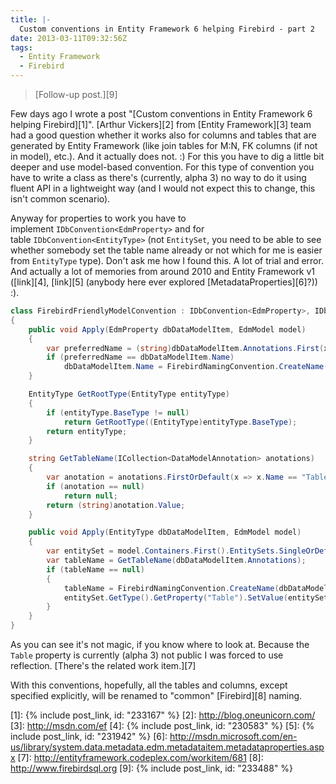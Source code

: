 ```yaml
---
title: |-
  Custom conventions in Entity Framework 6 helping Firebird - part 2
date: 2013-03-11T09:32:56Z
tags:
  - Entity Framework
  - Firebird
---
```

> [Follow-up post.][9]

Few days ago I wrote a post "[Custom conventions in Entity Framework 6 helping Firebird][1]". [Arthur Vickers][2] from [Entity Framework][3] team had a good question whether it works also for columns and tables that are generated by Entity Framework (like join tables for M:N, FK columns (if not in model), etc.). And it actually does not. :) For this you have to dig a little bit deeper and use model-based convention. For this type of convention you have to write a class as there's (currently, alpha 3) no way to do it using fluent API in a lightweight way (and I would not expect this to change, this isn't common scenario).

<!-- excerpt -->

Anyway for properties to work you have to implement `IDbConvention<EdmProperty>` and for table `IDbConvention<EntityType>` (not `EntitySet`, you need to be able to see whether somebody set the table name already or not which for me is easier from `EntityType` type). Don't ask me how I found this. A lot of trial and error. And actually a lot of memories from around 2010 and Entity Framework v1 ([link][4], [link][5] (anybody here ever explored [MetadataProperties][6]?)) :).

```csharp
class FirebirdFriendlyModelConvention : IDbConvention<EdmProperty>, IDbConvention<EntityType>
{
	public void Apply(EdmProperty dbDataModelItem, EdmModel model)
	{
		var preferredName = (string)dbDataModelItem.Annotations.First(x => x.Name == "PreferredName").Value;
		if (preferredName == dbDataModelItem.Name)
			dbDataModelItem.Name = FirebirdNamingConvention.CreateName(dbDataModelItem.Name);
	}

	EntityType GetRootType(EntityType entityType)
	{
		if (entityType.BaseType != null)
			return GetRootType((EntityType)entityType.BaseType);
		return entityType;
	}

	string GetTableName(ICollection<DataModelAnnotation> anotations)
	{
		var anotation = anotations.FirstOrDefault(x => x.Name == "TableName");
		if (anotation == null)
			return null;
		return (string)anotation.Value;
	}

	public void Apply(EntityType dbDataModelItem, EdmModel model)
	{
		var entitySet = model.Containers.First().EntitySets.SingleOrDefault(e => e.ElementType == GetRootType(dbDataModelItem));
		var tableName = GetTableName(dbDataModelItem.Annotations);
		if (tableName == null)
		{
			tableName = FirebirdNamingConvention.CreateName(dbDataModelItem.Name);
			entitySet.GetType().GetProperty("Table").SetValue(entitySet, tableName);
		}
	}
}
```

As you can see it's not magic, if you know where to look at. Because the `Table` property is currently (alpha 3) not public I was forced to use reflection. [There's the related work item.][7]

With this conventions, hopefully, all the tables and columns, except specified explicitly, will be renamed to "common" [Firebird][8] naming.

[1]: {% include post_link, id: "233167" %}
[2]: http://blog.oneunicorn.com/
[3]: http://msdn.com/ef
[4]: {% include post_link, id: "230583" %}
[5]: {% include post_link, id: "231942" %}
[6]: http://msdn.microsoft.com/en-us/library/system.data.metadata.edm.metadataitem.metadataproperties.aspx
[7]: http://entityframework.codeplex.com/workitem/681
[8]: http://www.firebirdsql.org
[9]: {% include post_link, id: "233488" %}